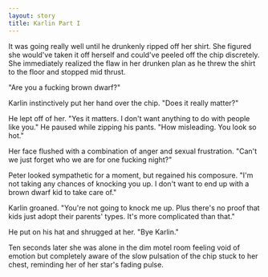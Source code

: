```yaml
---
layout: story
title: Karlin Part I
---
```


It was going really well until he drunkenly ripped off her shirt. She figured she would've taken it off herself and could've peeled off the chip discretely. She immediately realized the flaw in her drunken plan as he threw the shirt to the floor and stopped mid thrust.

"Are you a fucking brown dwarf?"

Karlin instinctively put her hand over the chip. "Does it really matter?"

He lept off of her. "Yes it matters. I don't want anything to do with people like you." He paused while zipping his pants. "How misleading. You look so hot."

Her face flushed with a combination of anger and sexual frustration. "Can't we just forget who we are for one fucking night?"

Peter looked sympathetic for a moment, but regained his composure. "I'm not taking any chances of knocking you up. I don't want to end up with a brown dwarf kid to take care of."

Karlin groaned. "You're not going to knock me up. Plus there's no proof that kids just adopt their parents' types. It's more complicated than that."

He put on his hat and shrugged at her. "Bye Karlin."

Ten seconds later she was alone in the dim motel room feeling void of emotion but completely aware of the slow pulsation of the chip stuck to her chest, reminding her of her star's fading pulse.

<!-- <script>
function leftArrowPressed() {
   // Your stuff here
}

function rightArrowPressed() {
  window.location.href = '{% post_url 2015-03-01-leni %}';
}

document.onkeydown = function(evt) {
    evt = evt || window.event;
    switch (evt.keyCode) {
        case 37:
            leftArrowPressed();
            break;
        case 39:
            rightArrowPressed();
            break;
    }
};

</script> -->
